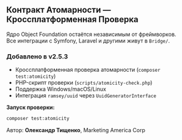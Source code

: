 ## Контракт Атомарности — Кроссплатформенная Проверка

Ядро Object Foundation остаётся независимым от фреймворков.  
Все интеграции с Symfony, Laravel и другими живут в `Bridge/`.

### Добавлено в v2.5.3
- Кроссплатформенная проверка атомарности (`composer test:atomicity`)
- PHP-скрипт проверки (`scripts/atomicity-check.php`)
- Поддержка Windows/macOS/Linux
- Интеграция `ramsey/uuid` через `UuidGeneratorInterface`

**Запуск проверки:**
```bash
composer test:atomicity
```

Автор: **Олександр Тищенко**, Marketing America Corp

